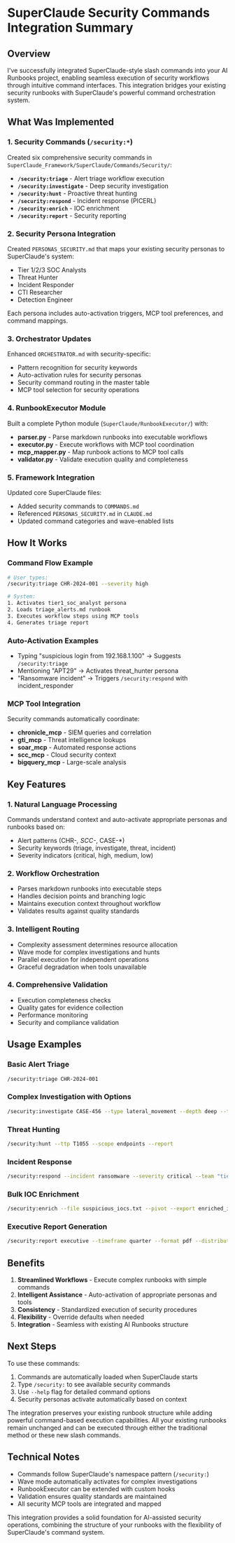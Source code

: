 # SuperClaude Security Commands Integration Summary

## Overview

I've successfully integrated SuperClaude-style slash commands into your AI Runbooks project, enabling seamless execution of security workflows through intuitive command interfaces. This integration bridges your existing security runbooks with SuperClaude's powerful command orchestration system.

## What Was Implemented

### 1. Security Commands (`/security:*`)
Created six comprehensive security commands in `SuperClaude_Framework/SuperClaude/Commands/Security/`:

- **`/security:triage`** - Alert triage workflow execution
- **`/security:investigate`** - Deep security investigation
- **`/security:hunt`** - Proactive threat hunting
- **`/security:respond`** - Incident response (PICERL)
- **`/security:enrich`** - IOC enrichment
- **`/security:report`** - Security reporting

### 2. Security Persona Integration
Created `PERSONAS_SECURITY.md` that maps your existing security personas to SuperClaude's system:
- Tier 1/2/3 SOC Analysts
- Threat Hunter
- Incident Responder
- CTI Researcher
- Detection Engineer

Each persona includes auto-activation triggers, MCP tool preferences, and command mappings.

### 3. Orchestrator Updates
Enhanced `ORCHESTRATOR.md` with security-specific:
- Pattern recognition for security keywords
- Auto-activation rules for security personas
- Security command routing in the master table
- MCP tool selection for security operations

### 4. RunbookExecutor Module
Built a complete Python module (`SuperClaude/RunbookExecutor/`) with:
- **parser.py** - Parse markdown runbooks into executable workflows
- **executor.py** - Execute workflows with MCP tool coordination
- **mcp_mapper.py** - Map runbook actions to MCP tool calls
- **validator.py** - Validate execution quality and completeness

### 5. Framework Integration
Updated core SuperClaude files:
- Added security commands to `COMMANDS.md`
- Referenced `PERSONAS_SECURITY.md` in `CLAUDE.md`
- Updated command categories and wave-enabled lists

## How It Works

### Command Flow Example
```bash
# User types:
/security:triage CHR-2024-001 --severity high

# System:
1. Activates tier1_soc_analyst persona
2. Loads triage_alerts.md runbook
3. Executes workflow steps using MCP tools
4. Generates triage report
```

### Auto-Activation Examples
- Typing "suspicious login from 192.168.1.100" → Suggests `/security:triage`
- Mentioning "APT29" → Activates threat_hunter persona
- "Ransomware incident" → Triggers `/security:respond` with incident_responder

### MCP Tool Integration
Security commands automatically coordinate:
- **chronicle_mcp** - SIEM queries and correlation
- **gti_mcp** - Threat intelligence lookups
- **soar_mcp** - Automated response actions
- **scc_mcp** - Cloud security context
- **bigquery_mcp** - Large-scale analysis

## Key Features

### 1. Natural Language Processing
Commands understand context and auto-activate appropriate personas and runbooks based on:
- Alert patterns (CHR-*, SCC-*, CASE-*)
- Security keywords (triage, investigate, threat, incident)
- Severity indicators (critical, high, medium, low)

### 2. Workflow Orchestration
- Parses markdown runbooks into executable steps
- Handles decision points and branching logic
- Maintains execution context throughout workflow
- Validates results against quality standards

### 3. Intelligent Routing
- Complexity assessment determines resource allocation
- Wave mode for complex investigations and hunts
- Parallel execution for independent operations
- Graceful degradation when tools unavailable

### 4. Comprehensive Validation
- Execution completeness checks
- Quality gates for evidence collection
- Performance monitoring
- Security and compliance validation

## Usage Examples

### Basic Alert Triage
```bash
/security:triage CHR-2024-001
```

### Complex Investigation with Options
```bash
/security:investigate CASE-456 --type lateral_movement --depth deep --timeframe 7d
```

### Threat Hunting
```bash
/security:hunt --ttp T1055 --scope endpoints --report
```

### Incident Response
```bash
/security:respond --incident ransomware --severity critical --team "tier3_soc_analyst,security_engineer"
```

### Bulk IOC Enrichment
```bash
/security:enrich --file suspicious_iocs.txt --pivot --export enriched_iocs.json
```

### Executive Report Generation
```bash
/security:report executive --timeframe quarter --format pdf --distribute
```

## Benefits

1. **Streamlined Workflows** - Execute complex runbooks with simple commands
2. **Intelligent Assistance** - Auto-activation of appropriate personas and tools
3. **Consistency** - Standardized execution of security procedures
4. **Flexibility** - Override defaults when needed
5. **Integration** - Seamless with existing AI Runbooks structure

## Next Steps

To use these commands:

1. Commands are automatically loaded when SuperClaude starts
2. Type `/security:` to see available security commands
3. Use `--help` flag for detailed command options
4. Security personas activate automatically based on context

The integration preserves your existing runbook structure while adding powerful command-based execution capabilities. All your existing runbooks remain unchanged and can be executed through either the traditional method or these new slash commands.

## Technical Notes

- Commands follow SuperClaude's namespace pattern (`/security:`)
- Wave mode automatically activates for complex investigations
- RunbookExecutor can be extended with custom hooks
- Validation ensures quality standards are maintained
- All security MCP tools are integrated and mapped

This integration provides a solid foundation for AI-assisted security operations, combining the structure of your runbooks with the flexibility of SuperClaude's command system.